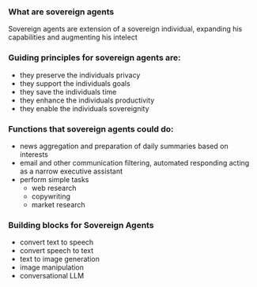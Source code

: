 ### What are sovereign agents
Sovereign agents are extension of a sovereign individual, expanding his capabilities and augmenting his intelect

### Guiding principles for sovereign agents are:
- they preserve the individuals privacy
- they support the individuals goals
- they save the individuals time
- they enhance the individuals productivity
- they enable the individuals sovereignity



### Functions that sovereign agents could do:
- news aggregation and preparation of daily summaries based on interests
- email and other communication filtering, automated responding acting as a narrow executive assistant
- perform simple tasks
  - web research
  - copywriting
  - market research


### Building blocks for Sovereign Agents
- convert text to speech
- convert speech to text
- text to image generation
- image manipulation
- conversational LLM

